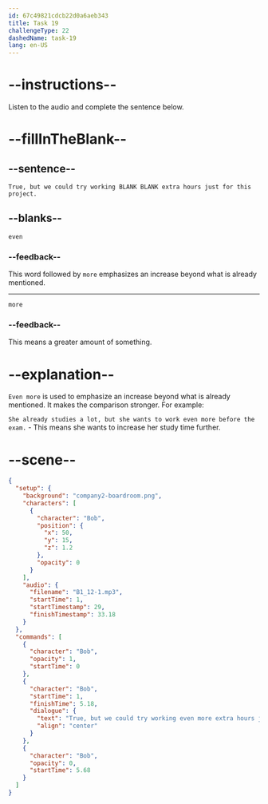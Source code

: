 ```yaml
---
id: 67c49821cdcb22d0a6aeb343
title: Task 19
challengeType: 22
dashedName: task-19
lang: en-US
---
```


<!-- (Audio) Bob: True, but we could try working even more extra hours just for this project. -->

# --instructions--

Listen to the audio and complete the sentence below.

# --fillInTheBlank--

## --sentence--

`True, but we could try working BLANK BLANK extra hours just for this project.`  

## --blanks--

`even`  

### --feedback--

This word followed by `more` emphasizes an increase beyond what is already mentioned.

---  

`more`  

### --feedback--

This means a greater amount of something.

# --explanation--

`Even more` is used to emphasize an increase beyond what is already mentioned. It makes the comparison stronger. For example:

`She already studies a lot, but she wants to work even more before the exam.` - This means she wants to increase her study time further.

# --scene--

```json
{
  "setup": {
    "background": "company2-boardroom.png",
    "characters": [
      {
        "character": "Bob",
        "position": {
          "x": 50,
          "y": 15,
          "z": 1.2
        },
        "opacity": 0
      }
    ],
    "audio": {
      "filename": "B1_12-1.mp3",
      "startTime": 1,
      "startTimestamp": 29,
      "finishTimestamp": 33.18
    }
  },
  "commands": [
    {
      "character": "Bob",
      "opacity": 1,
      "startTime": 0
    },
    {
      "character": "Bob",
      "startTime": 1,
      "finishTime": 5.18,
      "dialogue": {
        "text": "True, but we could try working even more extra hours just for this project.",
        "align": "center"
      }
    },
    {
      "character": "Bob",
      "opacity": 0,
      "startTime": 5.68
    }
  ]
}
```
